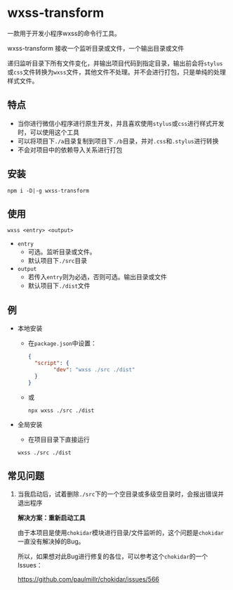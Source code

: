 #  wxss-transform

一款用于开发小程序wxss的命令行工具。

wxss-transform 接收一个监听目录或文件，一个输出目录或文件

递归监听目录下所有文件变化，并输出项目代码到指定目录，输出前会将`stylus`或`css`文件转换为`wxss`文件，其他文件不处理。并不会进行打包，只是单纯的处理样式文件。



##  特点

- 当你进行微信小程序进行原生开发，并且喜欢使用`stylus`或`css`进行样式开发时，可以使用这个工具
- 可以将项目下`./a`目录复制到项目下`./b`目录，并对`.css`和`.stylus`进行转换
- 不会对项目中的依赖导入关系进行打包



## 安装

```shell
npm i -D|-g wxss-transform
```



## 使用

```shell
wxss <entry> <output>
```

- `entry`
  - 可选。监听目录或文件。
  - 默认项目下`./src`目录
- `output`
  - 若传入`entry`则为必选，否则可选。输出目录或文件
  - 默认项目下`./dist`文件



## 例

- 本地安装

  - 在`package.json`中设置：

    ```json
    {
      "script": {
    		"dev": "wxss ./src ./dist"
      }
    }
    ```

  - 或

    ```shell
    npx wxss ./src ./dist
    ```

- 全局安装

  - 在项目目录下直接运行

  ```shell
  wxss ./src ./dist
  ```



## 常见问题

1. 当我启动后，试着删除`./src`下的一个空目录或多级空目录时，会报出错误并退出程序

   **解决方案：重新启动工具**

   由于本项目是使用`chokidar`模块进行目录/文件监听的，这个问题是`chokidar`一直没有解决掉的Bug。

   所以，如果想对此Bug进行修复的各位，可以参考这个`chokidar`的一个Issues：

   <https://github.com/paulmillr/chokidar/issues/566>
